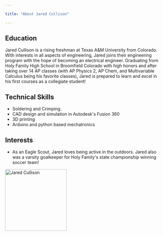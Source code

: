 ```yaml
---

title: "About Jared Cullison"

---
```


## Education

Jared Cullison is a rising freshman at Texas A&M University from Colorado. With interests in all aspects of engineering, Jared joins their engineering program with the hope of becoming an electrical engineer. Graduating from Holy Family High School in Broomfield Colorado with high honors and after taking over 14 AP classes (with AP Physics 2, AP Chem, and Multivariable Calculus being his favorite classes), Jared is prepared to learn and excel in his first courses as a collegiate student!

## Technical Skills

* Soldering and Crimping.
* CAD design and simulation in Autodesk's Fusion 360
* 3D printing
* Arduino and python based mechatronics

## Interests
 
* As an Eagle Scout, Jared loves being active in the outdoors. Jared also was a varsity goalkeeper for Holy Family's state championship winning soccer team!

<img src="/assets/img/jthumb.jpg" alt="Jared Cullison" style="width:200px;"/>
